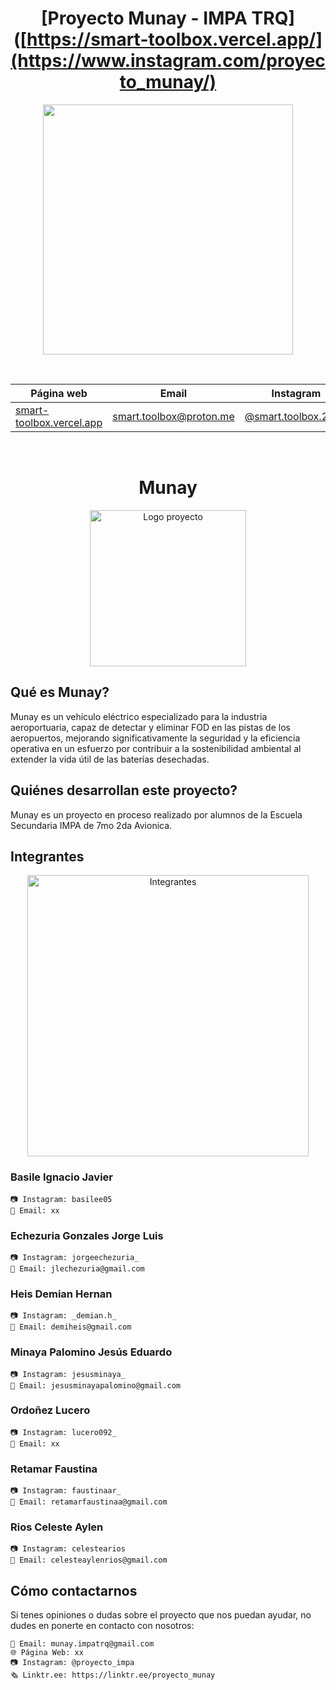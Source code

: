<div align="center">

# [Proyecto Munay - IMPA TRQ]([https://smart-toolbox.vercel.app/](https://www.instagram.com/proyecto_munay/)

<img src="images/munay logo-02 (1)1.png" height="400" width="400" />

&nbsp;

| Página web | Email | Instagram |
|------------|-------|-----------|
|[smart-toolbox.vercel.app](https://smart-toolbox.vercel.app/)|smart.toolbox@proton.me|[@smart.toolbox.2022](https://www.instagram.com/smart.toolbox.2022)|

&nbsp;

</div>

<div align="center">

# Munay

<img src="descargas/munay logo_Mesa de trabajo 1.jpg" alt="Logo proyecto" width="250"/>
</div>

## Qué es Munay?

Munay es un vehículo eléctrico especializado para la industria aeroportuaria, capaz de detectar y eliminar FOD en las pistas de los aeropuertos, mejorando significativamente la seguridad y la eficiencia operativa en un esfuerzo por contribuir a la sostenibilidad ambiental al extender la vida útil de las baterías desechadas.

## Quiénes desarrollan este proyecto?
Munay es un proyecto en proceso realizado por alumnos de la Escuela Secundaria IMPA de 7mo 2da Avionica.

## Integrantes
<div align="center">

<img src="imagenes/munay.jpg" alt="Integrantes" width="450"/>

</div>

### Basile Ignacio Javier
    📷 Instagram: basilee05
    📧 Email: xx
### Echezuria Gonzales Jorge Luis
    📷 Instagram: jorgeechezuria_
    📧 Email: jlechezuria@gmail.com
### Heis Demian Hernan
    📷 Instagram: _demian.h_
    📧 Email: demiheis@gmail.com
### Minaya Palomino Jesús Eduardo
    📷 Instagram: jesusminaya_
    📧 Email: jesusminayapalomino@gmail.com
### Ordoñez Lucero
    📷 Instagram: lucero092_
    📧 Email: xx
### Retamar Faustina
    📷 Instagram: faustinaar_
    📧 Email: retamarfaustinaa@gmail.com
### Rios Celeste Aylen
    📷 Instagram: celestearios
    📧 Email: celesteaylenrios@gmail.com

## Cómo contactarnos
Si tenes opiniones o dudas sobre el proyecto que nos puedan ayudar, no dudes en ponerte en contacto con nosotros:

    📧 Email: munay.impatrq@gmail.com
    🌐 Página Web: xx
    📷 Instagram: @proyecto_impa
    🗞️ Linktr.ee: https://linktr.ee/proyecto_munay
